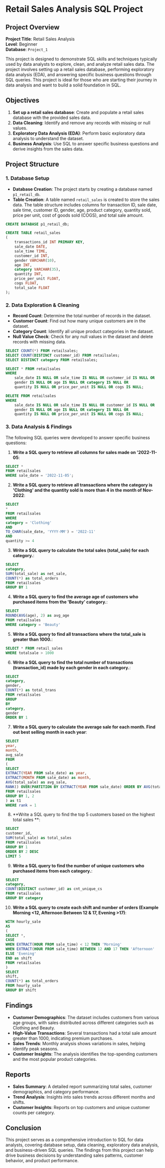 # Retail Sales Analysis SQL Project

## Project Overview

**Project Title**: Retail Sales Analysis  
**Level**: Beginner  
**Database**: `Project_1`

This project is designed to demonstrate SQL skills and techniques typically used by data analysts to explore, clean, and analyze retail sales data. The project involves setting up a retail sales database, performing exploratory data analysis (EDA), and answering specific business questions through SQL queries. This project is ideal for those who are starting their journey in data analysis and want to build a solid foundation in SQL.

## Objectives

1. **Set up a retail sales database**: Create and populate a retail sales database with the provided sales data.
2. **Data Cleaning**: Identify and remove any records with missing or null values.
3. **Exploratory Data Analysis (EDA)**: Perform basic exploratory data analysis to understand the dataset.
4. **Business Analysis**: Use SQL to answer specific business questions and derive insights from the sales data.

## Project Structure

### 1. Database Setup

- **Database Creation**: The project starts by creating a database named `p1_retail_db`.
- **Table Creation**: A table named `retail_sales` is created to store the sales data. The table structure includes columns for transaction ID, sale date, sale time, customer ID, gender, age, product category, quantity sold, price per unit, cost of goods sold (COGS), and total sale amount.

```sql
CREATE DATABASE p1_retail_db;

CREATE TABLE retail_sales
(
    transactions_id INT PRIMARY KEY,
    sale_date DATE,	
    sale_time TIME,
    customer_id INT,	
    gender VARCHAR(10),
    age INT,
    category VARCHAR(35),
    quantity INT,
    price_per_unit FLOAT,	
    cogs FLOAT,
    total_sale FLOAT
);
```

### 2. Data Exploration & Cleaning

- **Record Count**: Determine the total number of records in the dataset.
- **Customer Count**: Find out how many unique customers are in the dataset.
- **Category Count**: Identify all unique product categories in the dataset.
- **Null Value Check**: Check for any null values in the dataset and delete records with missing data.

```sql
SELECT COUNT(*) FROM retailsales;
SELECT COUNT(DISTINCT customer_id) FROM retailsales;
SELECT DISTINCT category FROM retailsales;

SELECT * FROM retailsales
WHERE 
    sale_date IS NULL OR sale_time IS NULL OR customer_id IS NULL OR 
    gender IS NULL OR age IS NULL OR category IS NULL OR 
    quantity IS NULL OR price_per_unit IS NULL OR cogs IS NULL;

DELETE FROM retailsales
WHERE 
    sale_date IS NULL OR sale_time IS NULL OR customer_id IS NULL OR 
    gender IS NULL OR age IS NULL OR category IS NULL OR 
    quantity IS NULL OR price_per_unit IS NULL OR cogs IS NULL;
```

### 3. Data Analysis & Findings

The following SQL queries were developed to answer specific business questions:

1. **Write a SQL query to retrieve all columns for sales made on '2022-11-05**:
```sql
SELECT *
FROM retailsales
WHERE sale_date = '2022-11-05';
```

2. **Write a SQL query to retrieve all transactions where the category is 'Clothing' and the quantity sold is more than 4 in the month of Nov-2022**:
```sql
SELECT 
*
FROM retailsales
WHERE 
category = 'Clothing'
AND 
TO_CHAR(sale_date, 'YYYY-MM') = '2022-11'
AND
quantity >= 4
```

3. **Write a SQL query to calculate the total sales (total_sale) for each category.**:
```sql
SELECT 
category,
SUM(total_sale) as net_sale,
COUNT(*) as total_orders
FROM retailsales
GROUP BY 1
```

4. **Write a SQL query to find the average age of customers who purchased items from the 'Beauty' category.**:
```sql
SELECT
ROUND(AVG(age), 2) as avg_age
FROM retailsales
WHERE category = 'Beauty'
```

5. **Write a SQL query to find all transactions where the total_sale is greater than 1000.**:
```sql
SELECT * FROM retail_sales
WHERE totalsale > 1000
```

6. **Write a SQL query to find the total number of transactions (transaction_id) made by each gender in each category.**:
```sql
SELECT 
category,
gender,
COUNT(*) as total_trans
FROM retailsales
GROUP 
BY 
category,
gender
ORDER BY 1
```

7. **Write a SQL query to calculate the average sale for each month. Find out best selling month in each year**:
```sql
SELECT 
year,
month,
avg_sale
FROM 
(    
SELECT 
EXTRACT(YEAR FROM sale_date) as year,
EXTRACT(MONTH FROM sale_date) as month,
AVG(total_sale) as avg_sale,
RANK() OVER(PARTITION BY EXTRACT(YEAR FROM sale_date) ORDER BY AVG(total_sale) DESC) as rank
FROM retailsales
GROUP BY 1, 2
) as t1
WHERE rank = 1
```

8. **Write a SQL query to find the top 5 customers based on the highest total sales **:
```sql
SELECT 
customer_id,
SUM(total_sale) as total_sales
FROM retailsales
GROUP BY 1
ORDER BY 2 DESC
LIMIT 5
```

9. **Write a SQL query to find the number of unique customers who purchased items from each category.**:
```sql
SELECT 
category,    
COUNT(DISTINCT customer_id) as cnt_unique_cs
FROM retailsales
GROUP BY category
```

10. **Write a SQL query to create each shift and number of orders (Example Morning <12, Afternoon Between 12 & 17, Evening >17)**:
```sql
WITH hourly_sale
AS
(
SELECT *,
CASE
WHEN EXTRACT(HOUR FROM sale_time) < 12 THEN 'Morning'
WHEN EXTRACT(HOUR FROM sale_time) BETWEEN 12 AND 17 THEN 'Afternoon'
ELSE 'Evening'
END as shift
FROM retailsales
)
SELECT 
shift,
COUNT(*) as total_orders    
FROM hourly_sale
GROUP BY shift
```

## Findings

- **Customer Demographics**: The dataset includes customers from various age groups, with sales distributed across different categories such as Clothing and Beauty.
- **High-Value Transactions**: Several transactions had a total sale amount greater than 1000, indicating premium purchases.
- **Sales Trends**: Monthly analysis shows variations in sales, helping identify peak seasons.
- **Customer Insights**: The analysis identifies the top-spending customers and the most popular product categories.

## Reports

- **Sales Summary**: A detailed report summarizing total sales, customer demographics, and category performance.
- **Trend Analysis**: Insights into sales trends across different months and shifts.
- **Customer Insights**: Reports on top customers and unique customer counts per category.

## Conclusion

This project serves as a comprehensive introduction to SQL for data analysts, covering database setup, data cleaning, exploratory data analysis, and business-driven SQL queries. The findings from this project can help drive business decisions by understanding sales patterns, customer behavior, and product performance.

